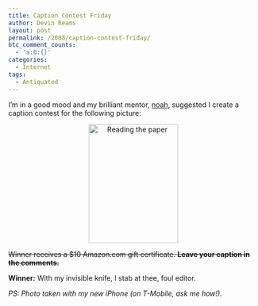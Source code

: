 ```yaml
---
title: Caption Contest Friday
author: Devin Reams
layout: post
permalink: /2008/caption-contest-friday/
btc_comment_counts:
  - 'a:0:{}'
categories:
  - Internet
tags:
  - Antiquated
---
```

I&#8217;m in a good mood and my brilliant mentor, [noah][1], suggested I create a caption contest for the following picture:

<center>
  <a href="http://www.flickr.com/photos/devdev/2347003136/" title="Reading the paper by devinreams, on Flickr"><img src="http://farm3.static.flickr.com/2085/2347003136_76556a6007_m.jpg" width="180" height="240" alt="Reading the paper" /></a>
</center>

<strike>Winner receives a $10 Amazon.com gift certificate. **Leave your caption in the comments.**</strike>

**Winner:** With my invisible knife, I stab at thee, foul editor.

*PS: Photo taken with my new iPhone (on T-Mobile, ask me how!).*

 [1]: http://okdork.com/